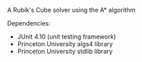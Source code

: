 A Rubik's Cube solver using the A* algorithm

Dependencies:
- JUnit 4.10 (unit testing framework)
- Princeton University algs4 library
- Princeton University stdlib library